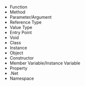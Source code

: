 * Function
* Method
* Parameter/Argument
* Reference Type
* Value Type
* Entry Point
* Void
* Class
* Instance
* Object
* Constructor
* Member Variable/Instance Variable
* Property
* .Net
* Namespace


